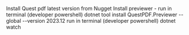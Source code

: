 Install Quest pdf latest version from Nugget
Install previewer - run in terminal (developer powershell)
dotnet tool install QuestPDF.Previewer --global --version 2023.12
run in terminal (developer powershell)
dotnet watch
